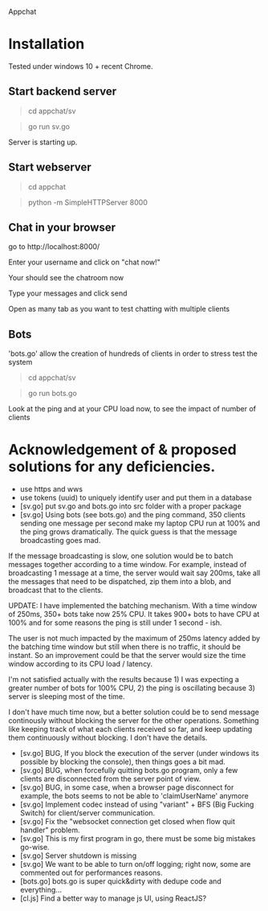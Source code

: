 Appchat

# Installation

Tested under windows 10 + recent Chrome.

## Start backend server

> cd appchat/sv

> go run sv.go

Server is starting up.

## Start webserver

> cd appchat

> python -m SimpleHTTPServer 8000

## Chat in your browser

go to http://localhost:8000/

Enter your username and click on "chat now!"

Your should see the chatroom now

Type your messages and click send

Open as many tab as you want to test chatting with multiple clients

## Bots

'bots.go' allow the creation of hundreds of clients in order to stress test the system

> cd appchat/sv

> go run bots.go

Look at the ping and at your CPU load now, to see the impact of number of clients

# Acknowledgement of & proposed solutions for any deficiencies.

  * use https and wws
  * use tokens (uuid) to uniquely identify user and put them in a database
  * [sv.go] put sv.go and bots.go into src folder with a proper package
  * [sv.go] Using bots (see bots.go) and the ping command, 350 clients sending one message per second make my laptop CPU run at 100% and the ping grows dramatically. The quick guess is that the message broadcasting goes mad.

  If the message broadcasting is slow, one solution would be to batch messages together according to a time window. For example, instead of broadcasting 1 message at a time, the server would wait say 200ms, take all the messages that need to be dispatched, zip them into a blob, and broadcast that to the clients.

  UPDATE: I have implemented the batching mechanism. With a time window of 250ms, 350+ bots take now 25% CPU. It takes 900+ bots to have CPU at 100% and for some reasons the ping is still under 1 second - ish. 

  The user is not much impacted by the maximum of 250ms latency added by the batching time window but still when there is no traffic, it should be instant. So an improvement could be that the server would size the time window according to its CPU load / latency.

  I'm not satisfied actually with the results because 1) I was expecting a greater number of bots for 100% CPU, 2) the ping is oscillating because 3) server is sleeping most of the time.

  I don't have much time now, but a better solution could be to send message continously without blocking the server for the other operations. Something like keeping track of what each clients received so far, and keep updating them continuously without blocking. I don't have the details.
  * [sv.go] BUG, If you block the execution of the server (under windows its possible by blocking the console), then things goes a bit mad.
  * [sv.go] BUG, when forcefully quitting bots.go program, only a few clients are disconnected from the server point of view.
  * [sv.go] BUG, in some case, when a browser page disconnect for example, the bots seems to not be able to 'claimUserName' anymore
  * [sv.go] Implement codec instead of using "variant" + BFS (Big Fucking Switch) for client/server communication.
  * [sv.go] Fix the "websocket connection get closed when flow quit handler" problem.
  * [sv.go] This is my first program in go, there must be some big mistakes go-wise.
  * [sv.go] Server shutdown is missing
  * [sv.go] We want to be able to turn on/off logging; right now, some are commented out for performances reasons.
  * [bots.go] bots.go is super quick&dirty with dedupe code and everything...
  * [cl.js] Find a better way to manage js UI, using ReactJS?
